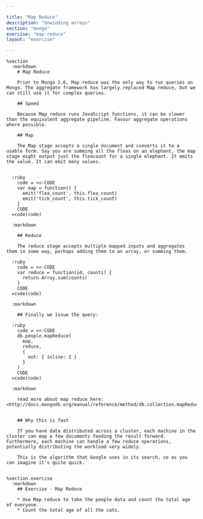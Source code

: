 ```yaml
---

title: "Map Reduce"
description: "Unwinding arrays"
section: "mongo"
exercise: "map-reduce"
layout: "exercise"

---
```


    %section
      :markdown
        # Map Reduce

        Prior to Mongo 2.6, Map reduce was the only way to run queries on Mongo. The aggregate framework has largely replaced Map reduce, but we can still use it for complex queries.

        ## Speed

        Because Map reduce runs JavaScript functions, it can be slower than the equivalent aggregate pipeline. Favour aggregate operations where possible.

        ## Map

        The Map stage accepts a single document and converts it to a usable form. Say you are summing all the fleas on an elephant, the map stage might output just the fleacount for a single elephant. It emits the value. It can emit many values.


      :ruby
        code = <<-CODE
        var map = function() {
          emit('flea_count', this.flea_count)
          emit('tick_count', this.tick_count)
        }
        CODE
      =code(code)

      :markdown

        ## Reduce

        The reduce stage accepts multiple mapped inputs and aggregates them in some way, perhaps adding them to an array, or summing them.

      :ruby
        code = <<-CODE
        var reduce = function(id, counts) {
          return Array.sum(counts)
        }
        CODE
      =code(code)

      :markdown

        ## Finally we issue the query:

      :ruby
        code = <<-CODE
        db.people.mapReduce(
          map,
          reduce,
          {
            out: { inline: 1 }
          }
        )
        CODE
      =code(code)

      :markdown

        read more about map reduce here: <http://docs.mongodb.org/manual/reference/method/db.collection.mapReduce/>


        ## Why this is fast

        If you have data distributed across a cluster, each machine in the cluster can map a few documents feeding the result forward. Furthermore, each machine can handle a few reduce operations, potentially distributing the workload very widely.

        This is the algorithm that Google uses in its search, so as you can imagine it's quite quick.


    %section.exercise
      :markdown
        ## Exercise - Map Reduce

        * Use Map reduce to take the people data and count the total age of everyone.
        * Count the total age of all the cats.
